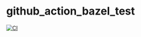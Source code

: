 # github_action_bazel_test

[![CI](https://github.com/hotsuyuki/github_action_bazel_test/actions/workflows/ci.yml/badge.svg)](https://github.com/hotsuyuki/github_action_bazel_test/actions/workflows/ci.yml)
